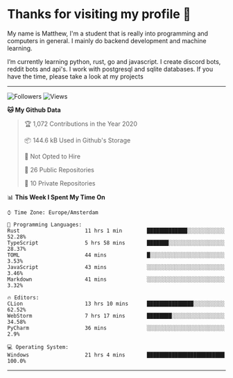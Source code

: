 # Thanks for visiting my profile 👋
My name is Matthew, I'm a student that is really into programming and computers in general. I mainly do backend development and machine learning.

I’m currently learning python, rust, go and javascript. I create discord bots, reddit bots and api's. I work with postgresql and sqlite databases. If you have the time, please take a look at my projects

---
![Followers](https://img.shields.io/github/followers/DankDumpster?style=social)
![Views](https://komarev.com/ghpvc/?username=DankDumpster&style=flat-square&color=green)
<!--START_SECTION:waka-->
**🐱 My Github Data** 

> 🏆 1,072 Contributions in the Year 2020
 > 
> 📦 144.6 kB Used in Github's Storage 
 > 
> 🚫 Not Opted to Hire
 > 
> 📜 26 Public Repositories
 > 
> 🔑 10 Private Repositories 

📊 **This Week I Spent My Time On** 

```text
⌚︎ Time Zone: Europe/Amsterdam

💬 Programming Languages: 
Rust                     11 hrs 1 min        █████████████░░░░░░░░░░░░   52.28% 
TypeScript               5 hrs 58 mins       ███████░░░░░░░░░░░░░░░░░░   28.37% 
TOML                     44 mins             █░░░░░░░░░░░░░░░░░░░░░░░░   3.53% 
JavaScript               43 mins             ░░░░░░░░░░░░░░░░░░░░░░░░░   3.46% 
Markdown                 41 mins             ░░░░░░░░░░░░░░░░░░░░░░░░░   3.32%

🔥 Editors: 
CLion                    13 hrs 10 mins      ███████████████░░░░░░░░░░   62.52% 
WebStorm                 7 hrs 17 mins       ████████░░░░░░░░░░░░░░░░░   34.58% 
PyCharm                  36 mins             ░░░░░░░░░░░░░░░░░░░░░░░░░   2.9%

💻 Operating System: 
Windows                  21 hrs 4 mins       █████████████████████████   100.0%

```


<!--END_SECTION:waka-->
-------
